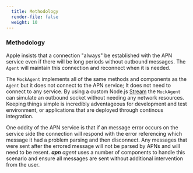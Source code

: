 ```yaml
---
  title: Methodology
  render-file: false
  weight: 10
---
```


### Methodology

Apple insists that a connection "always" be established with the APN service even if there will
be long periods without outbound messages. The `Agent` will maintain this connection and reconnect 
when it is needed. 

The `MockAgent` implements all of the same methods and components as the `Agent` but it does not 
connect to the APN service; It does not need to connect to any service. By using a custom Node.js
[Stream](http://nodejs.org/api/stream.html) the `MockAgent` can simulate an outbound socket without
needing any network resources. Keeping things simple is incredibly adventageous for development 
and test environment, or applications that are deployed through continous integration.

One oddity of the APN service is that if an message error occurs on the service side the connection 
will respond with the error referencing which message it had a problem parsing and then disconnect. Any
messages that were sent after the errored message will not be parsed by APNs and will need to be resent.
_**apn** agent_ uses a number of components to handle this scenario and ensure all messages are 
sent without additional intervention from the user.
